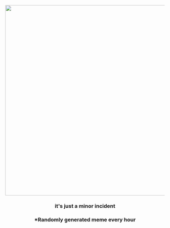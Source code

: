 <p align="center">
        <img src="https://i.redd.it/6s0vgyukx70a1.jpg" width="600" height="600">
        </p>
        <h3 align="center">it's just a minor incident</h3>
        <h3 align="center">*Randomly generated meme every hour</h3>
    